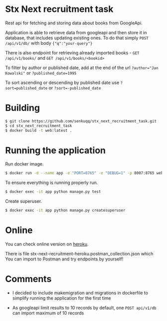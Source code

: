 # Stx Next recruitment task

Rest api for fetching and storing data about books from GoogleApi.

Application is able to retrieve data from googleapi and then store it in database, 
that includes updating existing ones. To do that simply ```POST /api/v1/db/``` with body ```{"q":"your-query"}```

There is also endpoint for retrieving already imported books - ```GET /api/v1/books/``` 
and ```GET /api/v1/books/<bookid>```

To filter by author or published date, add at the end of the url ```?author="Jan Kowalski"``` or ```?published_date=1995```

To sort ascending or descending by published date use ```?sort=published_date```
or ```?sort=-published_date```

# Building

```sh
$ git clone https://github.com/senkuqq/stx_next_recruitment_task.git
$ cd stx_next_recruitment_task
$ docker build -t web:latest .
```

# Running the application
Run docker image.
```sh
$ docker run -d --name app -e "PORT=8765" -e "DEBUG=1" -p 8007:8765 web:latest
```

To ensure everything is running properly run.

```sh
$ docker exec -it app python manage.py test
```
Create superuser.
```sh
$ docker exec -it app python manage.py createsuperuser
```

# Online
You can check online version on [heroku](http://stx-next-recruitment-task.herokuapp.com/api/v1/).

There is file stx-next-recruitment-heroku.postman_collection.json which You can import to Postman and try endpoints by yourself! 


# Comments
* I decided to include makemigration and migrations in dockerfile to simplify 
running the application for the first time
  
* As googleapi  limit results to 10 records by default, one ```POST api/v1/db```
can import maximum of 10 records